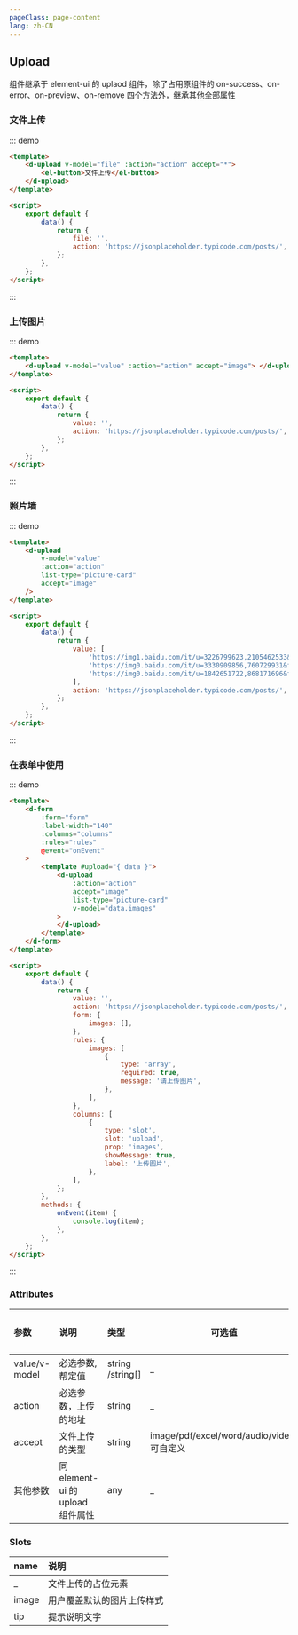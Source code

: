 ```yaml
---
pageClass: page-content
lang: zh-CN
---
```


## Upload

组件继承于 element-ui 的 uplaod 组件，除了占用原组件的 on-success、on-error、on-preview、on-remove
四个方法外，继承其他全部属性

### 文件上传

::: demo

```html
<template>
	<d-upload v-model="file" :action="action" accept="*">
		<el-button>文件上传</el-button>
	</d-upload>
</template>

<script>
	export default {
		data() {
			return {
				file: '',
				action: 'https://jsonplaceholder.typicode.com/posts/',
			};
		},
	};
</script>
```

:::

### 上传图片

::: demo

```html
<template>
	<d-upload v-model="value" :action="action" accept="image"> </d-upload>
</template>

<script>
	export default {
		data() {
			return {
				value: '',
				action: 'https://jsonplaceholder.typicode.com/posts/',
			};
		},
	};
</script>
```

:::

### 照片墙

::: demo

```html
<template>
	<d-upload
		v-model="value"
		:action="action"
		list-type="picture-card"
		accept="image"
	/>
</template>

<script>
	export default {
		data() {
			return {
				value: [
					'https://img1.baidu.com/it/u=3226799623,2105462533&fm=26&fmt=auto&gp=0.jpg',
					'https://img0.baidu.com/it/u=3330909856,760729931&fm=26&fmt=auto&gp=0.jpg',
					'https://img0.baidu.com/it/u=1842651722,868171696&fm=26&fmt=auto&gp=0.jpg',
				],
				action: 'https://jsonplaceholder.typicode.com/posts/',
			};
		},
	};
</script>
```

:::

### 在表单中使用

::: demo

```html
<template>
	<d-form
		:form="form"
		:label-width="140"
		:columns="columns"
		:rules="rules"
		@event="onEvent"
	>
		<template #upload="{ data }">
			<d-upload
				:action="action"
				accept="image"
				list-type="picture-card"
				v-model="data.images"
			>
			</d-upload>
		</template>
	</d-form>
</template>

<script>
	export default {
		data() {
			return {
				value: '',
				action: 'https://jsonplaceholder.typicode.com/posts/',
				form: {
					images: [],
				},
				rules: {
					images: [
						{
							type: 'array',
							required: true,
							message: '请上传图片',
						},
					],
				},
				columns: [
					{
						type: 'slot',
						slot: 'upload',
						prop: 'images',
						showMessage: true,
						label: '上传图片',
					},
				],
			};
		},
		methods: {
			onEvent(item) {
				console.log(item);
			},
		},
	};
</script>
```

:::

### Attributes

| 参数          | 说明                             | 类型             | 可选值                                    | 默认值 |
| :------------ | :------------------------------- | :--------------- | ----------------------------------------- | ------ |
| value/v-model | 必选参数,帮定值                  | string /string[] | \_                                        | \_     |
| action        | 必选参数，上传的地址             | string           | \_                                        | \_     |
| accept        | 文件上传的类型                   | string           | image/pdf/excel/word/audio/video/可自定义 | \_     |
| 其他参数      | 同 element-ui 的 upload 组件属性 | any              | \_                                        | \_     |

### Slots

| name  | 说明                       |
| :---- | :------------------------- |
| \_    | 文件上传的占位元素         |
| image | 用户覆盖默认的图片上传样式 |
| tip   | 提示说明文字               |
